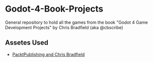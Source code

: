 # Godot-4-Book-Projects

General repository to hold all the games from the book "Godot 4 Game Development Projects" by Chris Bradfield (aka @cbscribe)

## Assetes Used

- [PacktPublishing and Chris Bradfield](https://github.com/PacktPublishing/Godot-4-Game-Development-Projects-Second-Edition)


